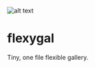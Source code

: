 ![alt text](https://repository-images.githubusercontent.com/188277295/de7eb200-0ddd-11ea-9868-85a72b7ae403)

# flexygal
Tiny, one file flexible gallery.
